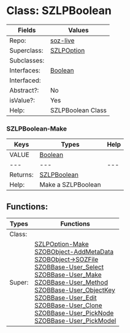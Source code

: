 
# Class:	SZLPBoolean

| Fields | Values |
| --------- | --------- |
| Repo: | [soz-live](/repos/soz-live.html) |
| Superclass: | [SZLPOption](SZLPOption.html) |
| Subclasses: |  |
| Interfaces: | [Boolean](Boolean.html) |
| Interfaced: |  |
| Abstract?: | No |
| isValue?: | Yes |
| Help: | SZLPBoolean Class |

### SZLPBoolean-Make

| Keys | Types | Help |
| --------- | --------- | --------- |
| VALUE | [Boolean](Boolean.html) |  |
| --- | --- | --- |
| Returns: | [SZLPBoolean](SZLPBoolean.html) |
| Help: | Make a SZLPBoolean |


## Functions:

| Types | Functions |
| --------- | --------- |
| Class: |  |
| Super: | [SZLPOption-Make](SZLPOption.html) <br> [SZOBObject-AddMetaData](SZOBObject.html) <br> [SZOBObject->SOZFile](SZOBObject.html) <br> [SZOBBase-User_Select](SZOBBase.html) <br> [SZOBBase-User_Make](SZOBBase.html) <br> [SZOBBase-User_Method](SZOBBase.html) <br> [SZOBBase-User_ObjectKey](SZOBBase.html) <br> [SZOBBase-User_Edit](SZOBBase.html) <br> [SZOBBase-User_Clone](SZOBBase.html) <br> [SZOBBase-User_PickNode](SZOBBase.html) <br> [SZOBBase-User_PickModel](SZOBBase.html) |


